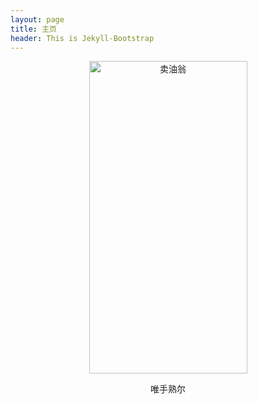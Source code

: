 ```yaml
---
layout: page
title: 主页
header: This is Jekyll-Bootstrap
---
```

<a href="http://www.flickr.com/photos/justin_m/9092640764/" title="唯手熟尔"><center><img src="http://farm6.staticflickr.com/5546/9092640764_e394d8e2a2.jpg" width="253" height="500" alt="卖油翁" align="center"></center></a>
<center>唯手熟尔</center>
